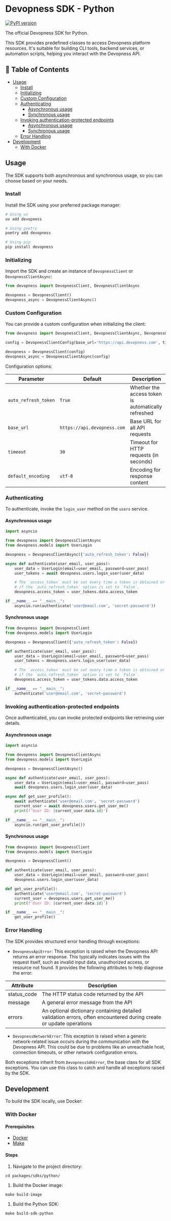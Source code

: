 # Devopness SDK - Python

[![PyPI version](https://img.shields.io/pypi/v/devopness.svg)](https://pypi.org/project/devopness/)

The official Devopness SDK for Python.

This SDK provides predefined classes to access Devopness platform resources. It's suitable for building CLI tools, backend services, or automation scripts, helping you interact with the Devopness API.

## 📌 Table of Contents

- [Usage](#usage)
  - [Install](#install)
  - [Initializing](#initializing)
  - [Custom Configuration](#custom-configuration)
  - [Authenticating](#authenticating)
    - [Asynchronous usage](#asynchronous-usage)
    - [Synchronous usage](#synchronous-usage)
  - [Invoking authentication-protected endpoints](#invoking-authentication-protected-endpoints)
    - [Asynchronous usage](#asynchronous-usage-1)
    - [Synchronous usage](#synchronous-usage-1)
  - [Error Handling](#error-handling)
- [Development](#development)
  - [With Docker](#with-docker)

## Usage

The SDK supports both asynchronous and synchronous usage, so you can choose based on your needs.

### Install

Install the SDK using your preferred package manager:

```bash
# Using uv
uv add devopness

# Using poetry
poetry add devopness

# Using pip
pip install devopness
```

### Initializing

Import the SDK and create an instance of `DevopnessClient` or `DevopnessClientAsync`:

```python
from devopness import DevopnessClient, DevopnessClientAsync

devopness = DevopnessClient()
devopness_async = DevopnessClientAsync()
```

### Custom Configuration

You can provide a custom configuration when initializing the client:

```python
from devopness import DevopnessClient, DevopnessClientAsync, DevopnessClientConfig

config = DevopnessClientConfig(base_url='https://api.devopness.com', timeout=10)

devopness = DevopnessClient(config)
devopness_async = DevopnessClientAsync(config)
```

Configuration options:

| Parameter            | Default                     | Description                                         |
| -------------------- | --------------------------- | --------------------------------------------------- |
| `auto_refresh_token` | `True`                      | Whether the access token is automatically refreshed |
| `base_url`           | `https://api.devopness.com` | Base URL for all API requests                       |
| `timeout`            | `30`                        | Timeout for HTTP requests (in seconds)              |
| `default_encoding`   | `utf-8`                     | Encoding for response content                       |

### Authenticating

To authenticate, invoke the `login_user` method on the `users` service.

#### Asynchronous usage

```python
import asyncio

from devopness import DevopnessClientAsync
from devopness.models import UserLogin

devopness = DevopnessClientAsync({'auto_refresh_token': False})

async def authenticate(user_email, user_pass):
    user_data = UserLogin(email=user_email, password=user_pass)
    user_tokens = await devopness.users.login_user(user_data)

    # The `access_token` must be set every time a token is obtained or refreshed,
    # if the `auto_refresh_token` option is set to `False`.
    devopness.access_token = user_tokens.data.access_token

if __name__ == "__main__":
    asyncio.run(authenticate('user@email.com', 'secret-password'))
```

#### Synchronous usage

```python
from devopness import DevopnessClient
from devopness.models import UserLogin

devopness = DevopnessClient({'auto_refresh_token': False})

def authenticate(user_email, user_pass):
    user_data = UserLogin(email=user_email, password=user_pass)
    user_tokens = devopness.users.login_user(user_data)

    # The `access_token` must be set every time a token is obtained or refreshed,
    # if the `auto_refresh_token` option is set to `False`.
    devopness.access_token = user_tokens.data.access_token

if __name__ == "__main__":
    authenticate('user@email.com', 'secret-password')
```

### Invoking authentication-protected endpoints

Once authenticated, you can invoke protected endpoints like retrieving user details.

#### Asynchronous usage

```python
import asyncio

from devopness import DevopnessClientAsync
from devopness.models import UserLogin

devopness = DevopnessClientAsync()

async def authenticate(user_email, user_pass):
    user_data = UserLogin(email=user_email, password=user_pass)
    await devopness.users.login_user(user_data)

async def get_user_profile():
    await authenticate('user@email.com', 'secret-password')
    current_user = await devopness.users.get_user_me()
    print(f'User ID: {current_user.data.id}')

if __name__ == "__main__":
    asyncio.run(get_user_profile())
```

#### Synchronous usage

```python
from devopness import DevopnessClient
from devopness.models import UserLogin

devopness = DevopnessClient()

def authenticate(user_email, user_pass):
    user_data = UserLogin(email=user_email, password=user_pass)
    devopness.users.login_user(user_data)

def get_user_profile():
    authenticate('user@email.com', 'secret-password')
    current_user = devopness.users.get_user_me()
    print(f'User ID: {current_user.data.id}')

if __name__ == "__main__":
    get_user_profile()
```

### Error Handling

The SDK provides structured error handling through exceptions:

- `DevopnessApiError`: This exception is raised when the Devopness API returns an error response. This typically indicates issues with the request itself, such as invalid input data, unauthorized access, or resource not found. It provides the following attributes to help diagnose the error:

| Attribute   | Description                                                                                                        |
| ----------- | ------------------------------------------------------------------------------------------------------------------ |
| status_code | The HTTP status code returned by the API                                                                           |
| message     | A general error message from the API                                                                               |
| errors      | An optional dictionary containing detailed validation errors, often encountered during create or update operations |

- `DevopnessNetworkError`: This exception is raised when a generic network-related issue occurs during the communication with the Devopness API. This could be due to problems like an unreachable host, connection timeouts, or other network configuration errors.

Both exceptions inherit from `DevopnessSdkError`, the base class for all SDK exceptions. You can use this class to catch and handle all exceptions raised by the SDK.

## Development

To build the SDK locally, use Docker:

### With Docker

#### Prerequisites

- [Docker](https://www.docker.com/products/docker-desktop/)
- [Make](https://www.gnu.org/software/make/)

#### Steps

1. Navigate to the project directory:

```shell
cd packages/sdks/python/
```

1. Build the Docker image:

```shell
make build-image
```

1. Build the Python SDK:

```shell
make build-sdk-python
```
